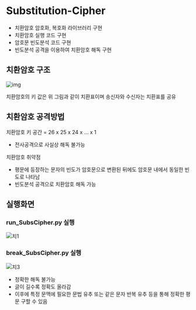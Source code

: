 # Substitution-Cipher
- 치환암호 암호화, 복호화 라이브러리 구현
- 치환암호 실행 코드 구현
- 암호문 빈도분석 코드 구현
- 빈도분석 공격을 이용하여 치환암호 해독 구현

## 치환암호 구조

![img](https://user-images.githubusercontent.com/68969252/89994930-c2040c00-dcc3-11ea-99cd-d8da326f7fed.png)

치환암호의 키 값은 위 그림과 같이 치환표이며 송신자와 수신자는 치환표를 공유

## 치환암호 공격방법
치환암호 키 공간 = 26 x 25 x 24 x ... x 1
- 전사공격으로 사실상 해독 불가능

치환암호 취약점
- 평문에 등장하는 문자의 빈도가 암호문으로 변환된 뒤에도 암호문 내에서 동일한 빈도로 나타남
- 빈도분석 공격으로 치환암호 해독 가능

## 실행화면

### run_SubsCipher.py 실행

![치1](https://user-images.githubusercontent.com/68969252/89994382-02af5580-dcc3-11ea-9780-d96f99e5d23f.PNG)

### break_SubsCipher.py 실행

![치3](https://user-images.githubusercontent.com/68969252/89994529-34282100-dcc3-11ea-9007-bdbe335ab6cc.PNG)

- 정확한 해독 불가능
- 글이 길수록 정확도 올라감
- 이후에 특정 문맥에 필요한 문법 유추 또는 같은 문자 반복 유추 등을 통해 정확한 평문 구할 수 있음
